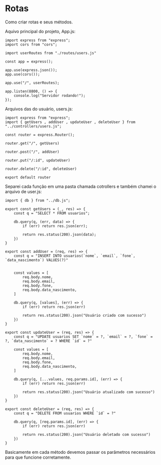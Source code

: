 # Rotas

Como criar rotas e seus métodos.

Aquivo principal do projeto, App.js:

    import express from "express";
    import cors from "cors";

    import userRoutes from "./routes/users.js"

    const app = express();

    app.use(express.json());
    app.use(cors());

    app.use("/", userRoutes);

    app.listen(8800, () => {
        console.log("Servidor rodando!");
    });

Arquivos das do usuário, users.js:

    import express from "express";
    import { getUsers , addUser , updateUser , deleteUser } from "../controllers/users.js";

    const router = express.Router();

    router.get("/", getUsers)

    router.post("/", addUser)

    router.put("/:id", updateUser)

    router.delete("/:id", deleteUser)

    export default router

Separei cada função em uma pasta chamada cotrollers e também chamei o arquivo de user.js:

    import { db } from "../db.js";

    export const getUsers = (_, res) => {
        const q = "SELECT * FROM usuarios";

        db.query(q, (err, data) => {
            if (err) return res.json(err);

            return res.status(200).json(data);
        })
    }

    export const addUser = (req, res) => {
        const q = "INSERT INTO usuarios(`nome`, `email`, `fone`, `data_nascimento`) VALUES(?)"


        const values = [
            req.body.nome,
            req.body.email,
            req.body.fone,
            req.body.data_nascimento,
        ]

        db.query(q, [values], (err) => {
            if (err) return res.json(err)

            return res.status(200).json("Usuário criado com sucesso")
        })
    }

    export const updateUser = (req, res) => {
        const q = "UPDATE usuarios SET `nome` = ?, `email` = ?, `fone` = ?, `data_nascimento` = ? WHERE `id` = ?"

        const values = [
            req.body.nome,
            req.body.email,
            req.body.fone,
            req.body.data_nascimento,
        ]

        db.query(q, [...values, req.params.id], (err) => {
            if (err) return res.json(err)

            return res.status(200).json("Usuário atualizado com sucesso")
        })
    }

    export const deleteUser = (req, res) => {
        const q = "DELETE FROM usuarios WHERE `id` = ?"

        db.query(q, [req.params.id], (err) => {
            if (err) return res.json(err)

            return res.status(200).json("Usuário deletado com sucesso")
        })
    }

Basicamente em cada método devemos passar os parâmetros necessários para que funcione corretamente.
